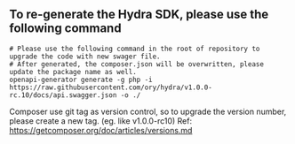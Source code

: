 ## To re-generate the Hydra SDK, please use the following command

```
# Please use the following command in the root of repository to upgrade the code with new swager file. 
# After generated, the composer.json will be overwritten, please update the package name as well.
openapi-generator generate -g php -i https://raw.githubusercontent.com/ory/hydra/v1.0.0-rc.10/docs/api.swagger.json -o ./
```

Composer use git tag as version control, so to upgrade the version number, please create a new tag. (eg. like v1.0.0-rc10)
Ref: https://getcomposer.org/doc/articles/versions.md
